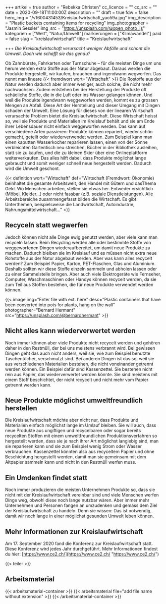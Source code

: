 +++
artikel = true
author = "Rebekka Christen"
cc_licence = ""
cc_src = ""
date = 2020-09-18T11:00:00Z
description = ""
draft = true
fdw = false
hero_img = "/v1600431453/Kreislaufwirtschaft_yao59a.jpg"
img_description = "Plastic buckets containing items for recycling"
img_photographer = "Jasmin Sessler"
img_src = "https://unsplash.com/@open_photo_js"
kategorien = ["Welt", "Natur/Umwelt"]
markierungen = ["Klimawandel"]
paid = false
slug = "kreislaufwirtschaft"
title = "Kreislaufwirtschaft"

+++
_Die Kreislaufwirtschaft verursacht weniger Abfälle und schont die Umwelt. Doch wie schafft sie das genau?_

Ob Zahnbürste, Fahrkarten oder Turnschuhe – für die meisten Dinge um uns herum werden extra Stoffe aus der Natur abgebaut. Daraus werden die Produkte hergestellt, wir kaufen, brauchen und irgendwann wegwerfen. Das nennt man lineare {{< fremdwort wort="Wirtschaft" >}} Die Rostoffe aus der Natur werden dadurch aber immer weniger, auch solche, die nicht mehr nachwachsen. Zudem entstehen bei der Herstellung der Produkte oft schädliche Stoffe, die in die Luft oder ins Wasser gelangen können. Und weil die Produkte irgendwann weggeworfen werden, kommt es zu grossen Mengen an Abfall. Diese Art der Herstellung und dieser Umgang mit Dingen schaden der Umwelt. Eine Lösung für dieses von der linearen Wirtschaft verursachte Problem bietet die Kreislaufwirtschaft. Diese Wirtschaft heisst so, weil sie Produkte und Materialien im Kreislauf behält und sie am Ende ihrer Lebensdauer nicht einfach weggeworfen werden. Das kann auf verschiedene Arten passieren: Produkte können repariert, wieder schön gemacht, geteilt oder wiederverwendet werden. Zum Beispiel kann man einen kaputten Wasserkocher reparieren lassen, einen von der Sonne verbleichten Gartentisch neu streichen, Bücher in der Bibliothek ausleihen, statt sie zu kaufen, und die zu kleinen Skier über eine Onlineplattform weiterverkaufen. Das alles hilft dabei, dass Produkte möglichst lange gebraucht und somit weniger schnell neue hergestellt werden. Dadurch wird die Umwelt geschont.

{{< definition wort="Wirtschaft" def="Wirtschaft (Fremdwort: Ökonomie) beinhaltet die gesamte Arbeitswelt, den Handel mit Gütern und dasThema Geld. Wo Menschen arbeiten, stellen sie etwas her. Entweder ersichtlich (Möbel, Kleider...) oder nicht fassbar (z.B. soziale Dienstleistungen). Alle Arbeitsbereiche zusammengefasst bilden die Wirtschaft. Es gibt Unterthemen, beispielsweise die Landwirtschaft, Autoindustrie, Nahrungsmittelwirtschaft..." >}}

## Recyceln statt wegwerfen

Jedoch können nicht alle Dinge ewig genutzt werden, aber viele kann man recyceln lassen. Beim Recycling werden alle oder bestimmte Stoffe von weggeworfenen Dingen wiederaufbereitet, um damit neue Produkte zu machen. Dadurch bleiben sie im Kreislauf und es müssen nicht extra neue Rohstoffe aus der Natur abgebaut werden. Aber was kann alles recycelt werden? Zum Beispiel Papier, Karton, PET-Flaschen, Glas und Aluminium. Deshalb sollten wir diese Stoffe einzeln sammeln und abholen lassen oder zu einer Sammelstelle bringen. Aber auch viele Elektrogeräte wie Fernseher, Computer, Waschmaschinen oder Handys können recycelt werden, da sie zum Teil aus Stoffen bestehen, die für neue Produkte verwendet werden können.

{{< image img="Enter file with ext. here" desc="Plastic containers that have been converted into pots for plants, hang on the wall" photographer="Bernard Hermant" src="https://unsplash.com/@bernardhermant" >}}

## Nicht alles kann wiederverwertet werden

Noch immer können aber viele Produkte nicht recycelt werden und gehören daher in den Restmüll, der bei uns meistens verbrannt wird. Bei gewissen Dingen geht das auch nicht anders, weil sie, wie zum Beispiel benutzte Taschentücher, verschmutzt sind. Bei anderen Dingen ist das so, weil sie aus verschiedenen Materialien bestehen, die nicht voneinander getrennt werden können. Ein Beispiel dafür sind Kassenzettel. Sie bestehen nicht rein aus Papier, das wiederverwertet werden könnte. Sie sind meistens mit einem Stoff beschichtet, der nicht recycelt und nicht mehr vom Papier getrennt werden kann.

## Neue Produkte möglichst umweltfreundlich herstellen

Die Kreislaufwirtschaft möchte aber nicht nur, dass Produkte und Materialien einfach möglichst lange im Umlauf bleiben. Sie will auch, dass neue Produkte aus ungiftigen und recycelbaren oder sogar bereits recycelten Stoffen mit einem umweltfreundlichen Produktionsverfahren so hergestellt werden, dass sie je nach ihrer Art möglichst langlebig sind, man sie reparieren kann und sie zum Beispiel wenig Strom oder Wasser verbrauchen. Kassenzettel könnten also aus recyceltem Papier und ohne Beschichtung hergestellt werden, damit man sie gemeinsam mit dem Altpapier sammeln kann und nicht in den Restmüll werfen muss.

## Ein Umdenken findet statt

Noch immer produzieren die meisten Unternehmen Produkte so, dass sie nicht mit der Kreislaufwirtschaft vereinbar sind und viele Menschen werfen Dinge weg, obwohl diese noch lange nutzbar wären. Aber immer mehr Unternehmen und Personen fangen an umzudenken und gemäss dem Ziel der Kreislaufwirtschaft zu handeln. Denn sie wissen: Das ist notwendig, damit wir noch lange in einer möglichst gesunden Umwelt leben können.

## Mehr Informationen zur Kreislaufwirtschaft

Am 17. September 2020 fand die Konferenz zur Kreislaufwirtschaft statt. Diese Konferenz wird jedes Jahr durchgeführt. Mehr Informationen findest du hier: [https://www.ce2.ch/](https://www.ce2.ch/ "https://www.ce2.ch/")

{{< teiler >}}

## Arbeitsmaterial

{{< arbeitsmaterial-container >}}
{{< arbeitsmaterial file="add file name without extension" >}}
{{< /arbeitsmaterial-container >}}